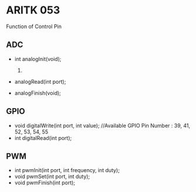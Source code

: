 # ARITK 053
Function of Control Pin

## ADC
 - int analogInit(void);
 
   1.
 - analogRead(int port);
 - analogFinish(void);

## GPIO
 - void digitalWrite(int port, int value);  //Available GPIO Pin Number : 39, 41, 52, 53, 54, 55
 - int digitalRead(int port);

## PWM
 - int pwmInit(int port, int frequency, int duty);
 - void pwmSet(int port, int duty);
 - void pwmFinish(int port);


